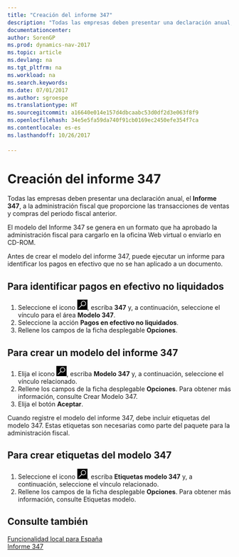 ```yaml
---
title: "Creación del informe 347"
description: "Todas las empresas deben presentar una declaración anual, el **Informe 347**, a la administración fiscal que proporcione las transacciones de ventas y compras del periodo fiscal anterior."
documentationcenter: 
author: SorenGP
ms.prod: dynamics-nav-2017
ms.topic: article
ms.devlang: na
ms.tgt_pltfrm: na
ms.workload: na
ms.search.keywords: 
ms.date: 07/01/2017
ms.author: sgroespe
ms.translationtype: HT
ms.sourcegitcommit: a16640e014e157d4dbcaabc53d0df2d3e063f8f9
ms.openlocfilehash: 34e5e5fa59da740f91cb0169ec2450efe354f7ca
ms.contentlocale: es-es
ms.lasthandoff: 10/26/2017

---
```

# <a name="how-to-create-report-347"></a>Creación del informe 347
Todas las empresas deben presentar una declaración anual, el **Informe 347**, a la administración fiscal que proporcione las transacciones de ventas y compras del periodo fiscal anterior.  

El modelo del Informe 347 se genera en un formato que ha aprobado la administración fiscal para cargarlo en la oficina Web virtual o enviarlo en CD-ROM.  

Antes de crear el modelo del informe 347, puede ejecutar un informe para identificar los pagos en efectivo que no se han aplicado a un documento.  

## <a name="to-identify-unapplied-payments-in-cash"></a>Para identificar pagos en efectivo no liquidados  

1.  Seleccione el icono ![Buscar página o informe](../../media/ui-search/search_small.png "icono Buscar página o informe"), escriba **347** y, a continuación, seleccione el vínculo para el área **Modelo 347**.  
2.  Seleccione la acción **Pagos en efectivo no liquidados**.  
3.  Rellene los campos de la ficha desplegable **Opciones**.  

## <a name="to-create-a-report-347-declaration"></a>Para crear un modelo del informe 347  

1.  Elija el icono ![Buscar página o informe](../../media/ui-search/search_small.png "icono Buscar página o informe"), escriba **Modelo 347** y, a continuación, seleccione el vínculo relacionado.  
2.  Rellene los campos de la ficha desplegable **Opciones**. Para obtener más información, consulte Crear Modelo 347.  
3.  Elija el botón **Aceptar**.  

Cuando registre el modelo del informe 347, debe incluir etiquetas del modelo 347. Estas etiquetas son necesarias como parte del paquete para la administración fiscal.  

## <a name="to-create-347-declaration-labels"></a>Para crear etiquetas del modelo 347  

1.  Seleccione el icono ![Buscar página o informe](../../media/ui-search/search_small.png "icono Buscar página o informe"), escriba **Etiquetas modelo 347** y, a continuación, seleccione el vínculo relacionado.  
2.  Rellene los campos de la ficha desplegable **Opciones**. Para obtener más información, consulte Etiquetas modelo.  

## <a name="see-also"></a>Consulte también  
 [Funcionalidad local para España](spain-local-functionality.md)   
 [Informe 347](report-347.md)

